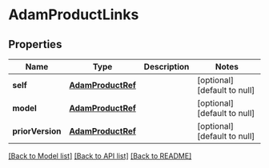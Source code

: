 # AdamProductLinks

## Properties
Name | Type | Description | Notes
------------ | ------------- | ------------- | -------------
**self** | [**AdamProductRef**](AdamProductRef.md) |  | [optional] [default to null]
**model** | [**AdamProductRef**](AdamProductRef.md) |  | [optional] [default to null]
**priorVersion** | [**AdamProductRef**](AdamProductRef.md) |  | [optional] [default to null]

[[Back to Model list]](../README.md#documentation-for-models) [[Back to API list]](../README.md#documentation-for-api-endpoints) [[Back to README]](../README.md)


